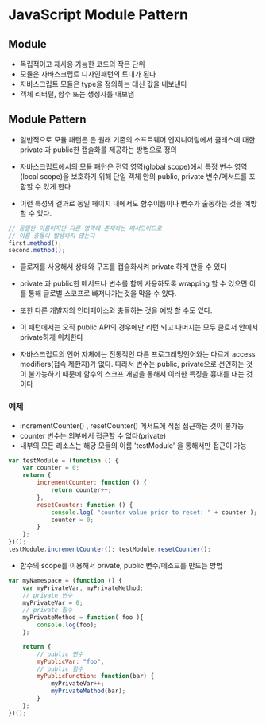 # JavaScript Module Pattern
## Module
* 독립적이고 재사용 가능한 코드의 작은 단위
* 모듈은 자바스크립트 디자인패턴의 토대가 된다
* 자바스크립트 모듈은 type을 정의하는 대신 값을 내보낸다
* 객체 리터럴, 함수 또는 생성자를 내보냄

## Module Pattern
* 일반적으로 모듈 패턴은 은 원래 기존의 소프트웨어 엔지니어링에서 클래스에 대한 private 과 public한 캡슐화를 제공하는 방법으로 정의

* 자바스크립트에서의 모듈 패턴은 전역 영역(global scope)에서 특정 변수 영역(local scope)을 보호하기 위해 단일 객체 안의 public, private 변수/메서드를 포함할 수 있게 한다
* 이런 특성의 결과로 동일 페이지 내에서도 함수이름이나 변수가 출동하는 것을 예방할 수 있다.
``` javascript
// 동일한 이름이지만 다른 영역에 존재하는 메서드이므로
// 이름 충돌이 발생하지 않는다
first.method();
second.method();
```


* 클로저를 사용해서 상태와 구조를 캡슐화시켜 private 하게 만들 수 있다
* private 과 public한 메서드나 변수를 함께 사용하도록 wrapping 할 수 있으면 이를 통해 글로벌 스코프로 빠져나가는것을 막을 수 있다.
* 또한 다른 개발자의 인터페이스와 충돌하는 것을 예방 할 수도 있다.
* 이 패턴에서는 오직 public API의 경우에만 리턴 되고 나머지는 모두 클로저 안에서 private하게 위치한다

* 자바스크립트의 언어 자체에는 전통적인 다른 프로그래밍언어와는 다르게 access modifiers(접속 제한자)가 없다.
따라서 변수는 public, private으로 선언하는 것이 불가능하기 때문에 함수의 스코프 개념을 통해서 이러한 특징을 흉내를 내는 것이다


### 예제

* incrementCounter() , resetCounter() 메서드에 직접 접근하는 것이 불가능
* counter 변수는 외부에서 접근할 수 없다(private)
* 내부의 모든 리소스는 해당 모듈의 이름 'testModule' 을 통해서만 접근이 가능
``` javascript
var testModule = (function () {
	var counter = 0;
	return {
		incrementCounter: function () {
			return counter++;
		},
		resetCounter: function () {
			console.log( "counter value prior to reset: " + counter );
			counter = 0;
		}
	};
})();
testModule.incrementCounter(); testModule.resetCounter();
```


* 함수의 scope를 이용해서 private, public 변수/메소드를 만드는 방법
``` javascript
var myNamespace = (function () {
	var myPrivateVar, myPrivateMethod;
	// private 변수
	myPrivateVar = 0;
	// private 함수
	myPrivateMethod = function( foo ){
		console.log(foo);
	};

	return {
		// public 변수
		myPublicVar: "foo",
		// public 힘수
		myPublicFunction: function(bar) {
			myPrivateVar++;
			myPrivateMethod(bar);
		}
	};
})();
```





